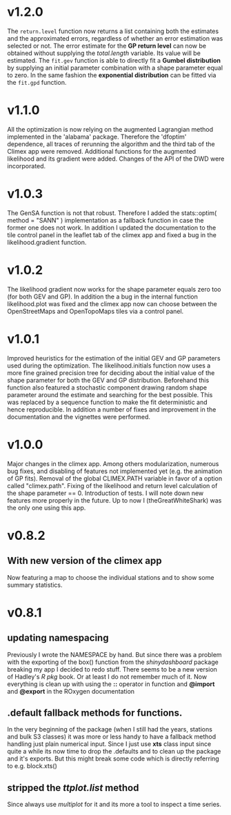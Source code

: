 # v1.2.0
The `return.level` function now returns a list containing both the
estimates and the approximated errors, regardless of whether an error
estimation was selected or not. The error estimate for the **GP return
level** can now be obtained without supplying the *total.length*
variable. Its value will be estimated. The `fit.gev` function is able
to directly fit a **Gumbel distribution** by supplying an initial
parameter combination with a shape parameter equal to zero. In the
same fashion the **exponential distribution** can be fitted via the
`fit.gpd` function.
# v1.1.0
All the optimization is now relying on the augmented Lagrangian method implemented in the 'alabama' package. Therefore the 'dfoptim' dependence, all traces of rerunning the algorithm and the third tab of the Climex app were removed. Additional functions for the augmented likelihood and its gradient were added. Changes of the API of the DWD were incorporated.
# v1.0.3
The GenSA function is not that robust. Therefore I added the stats::optim( method = "SANN" ) implementation as a fallback function in case the former one does not work. In addition I updated the documentation to the tile control panel in the leaflet tab of the climex app and fixed a bug in the likelihood.gradient function.
# v1.0.2
The likelihood gradient now works for the shape parameter equals zero too (for both GEV and GP). In addition the a bug in the internal function likelihood.plot was fixed and the climex app now can choose between the OpenStreetMaps and OpenTopoMaps tiles via a control panel.
# v1.0.1
Improved heuristics for the estimation of the initial GEV and GP parameters used during the optimization. The likelihood.initials function now uses a more fine grained precision tree for deciding about the initial value of the shape parameter for both the GEV and GP distribution. Beforehand this function also featured a stochastic component drawing random shape parameter around the estimate and searching for the best possible. This was replaced by a sequence function to make the fit deterministic and hence reproducible. In addition a number of fixes and improvement in the documentation and the vignettes were performed.
# v1.0.0
Major changes in the climex app. Among others modularization, numerous bug fixes, and disabling of features not implemented yet (e.g. the animation of GP fits). Removal of the global CLIMEX.PATH variable in favor of a option called "climex.path". Fixing of the likelihood and return level calculation of the shape parameter == 0. Introduction of tests. 
I will note down new features more properly in the future. Up to now I (theGreatWhiteShark) was the only one using this app.
# v0.8.2
## With new version of the climex app
Now featuring a map to choose the individual stations and to show some summary statistics.
# v0.8.1
## updating namespacing
Previously I wrote the NAMESPACE by hand. But since there was a problem with the exporting of the
box() function from the *shinydashboard* package breaking my app I decided to redo stuff.
There seems to be a new version of Hadley's *R pkg* book. Or at least I do not remember much of it.
Now everything is clean up with using the **::** operator in function and **@import** and **@export**
in the ROxygen documentation
## .default fallback methods for functions.
In the very beginning of the package (when I still had the years, stations and bulk S3 classes) it
was more or less handy to have a fallback method handling just plain numerical input. Since I just
use **xts** class input since quite a while its now time to drop the .defaults and to clean up the
package and it's exports.
But this might break some code which is directly referring to e.g. block.xts()
## stripped the *ttplot.list* method
Since always use *multiplot* for it and its more a tool to inspect a time series. 
